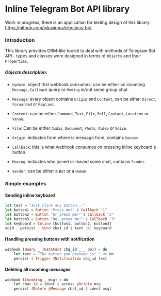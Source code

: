 # Inline Telegram Bot API library

Work in progress, there is an application for testing design of this library:
https://github.com/iokasimov/elections-bot

### Introduction

This library provides ORM-like toolkit to deal with methods of Telegram Bot API - types and classes were designed in terms of `Objects` and their `Properties`.

##### Objects description:

* `Update`: object that webhook consumes, can be either an incoming
`Message`, `Callback` query or `Moving` in/out some group chat.

* `Message`: every object contains `Origin` and `Content`, can be either `Direct`, `Forwarded` or `Replied`.

* `Content`: can be either `Command`, `Text`, `File`, `Poll`, `Contact`, `Location` or `Venue`.

* `File`: Can be either `Audio`, `Document`, `Photo`, `Video` or `Voice`.

* `Origin`: indicates from where is message from, contains `Sender`.

* `Callback`: this is what webhook consumes on pressing inline keyboard's button.

* `Moving`: indicates who joined or leaved some chat, contains `Sender`.

* `Sender`: can be either a `Bot` or a `Human`.

### Simple examples

#### Sending inline keyboard

```haskell
let text = "Just click any button..."
let button1 = Button "Press me!" $ Callback "1"
let button2 = Button "Or press me!" $ Callback "2"
let button3 = Button "No, press me!" $ Callback "3"
let keyboard = Inline [button1, button2, button3]
void . persist . Send chat_id $ text :&: keyboard
```

#### Handling pressing buttons with notification

```haskell
webhook (Query _ (Datatext cbq_id _ _ bn)) = do
	let text = "The button you pressed is: " <> bn
	persist $ Trigger @Notification cbq_id text
```

#### Deleting all incoming messages

```haskell
webhook (Incoming _ msg) = do
	let chat_id = ident $ access @Origin msg
	persist (Delete @Message chat_id $ ident msg)
```

